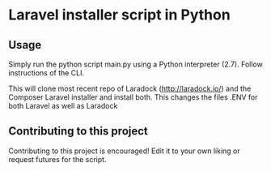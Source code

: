 # Laravel installer script in Python
## Usage
Simply run the python script main.py using a Python interpreter (2.7).
Follow instructions of the CLI.

This will clone most recent repo of Laradock (http://laradock.io/) and the Composer Laravel installer and install both.
This changes the files .ENV for both Laravel as well as Laradock

## Contributing to this project
Contributing to this project is encouraged! Edit it to your own liking or request futures for the script.
